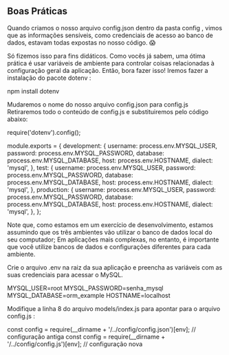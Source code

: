 ## Boas Práticas

Quando criamos o nosso arquivo config.json dentro da pasta config , vimos que as informações sensíveis, como credenciais de acesso ao banco de dados, estavam todas expostas no nosso código. 😱

Só fizemos isso para fins didáticos. Como vocês já sabem, uma ótima prática é usar variáveis de ambiente para controlar coisas relacionadas à configuração geral da aplicação. Então, bora fazer isso!
Iremos fazer a instalação do pacote dotenv :

  npm install dotenv

Mudaremos o nome do nosso arquivo config.json para config.js
Retiraremos todo o conteúdo de config.js e substituiremos pelo código abaixo:

require('dotenv').config();

module.exports = {
  development: {
    username: process.env.MYSQL_USER,
    password: process.env.MYSQL_PASSWORD,
    database: process.env.MYSQL_DATABASE,
    host: process.env.HOSTNAME,
    dialect: 'mysql',
  },
  test: {
    username: process.env.MYSQL_USER,
    password: process.env.MYSQL_PASSWORD,
    database: process.env.MYSQL_DATABASE,
    host: process.env.HOSTNAME,
    dialect: 'mysql',
  },
  production: {
    username: process.env.MYSQL_USER,
    password: process.env.MYSQL_PASSWORD,
    database: process.env.MYSQL_DATABASE,
    host: process.env.HOSTNAME,
    dialect: 'mysql',
  },
};

Note que, como estamos em um exercício de desenvolvimento, estamos assumindo que os três ambientes vão utilizar o banco de dados local do seu computador; Em aplicações mais complexas, no entanto, é importante que você utilize bancos de dados e configurações diferentes para cada ambiente.

Crie o arquivo .env na raiz da sua aplicação e preencha as variáveis com as suas credenciais para acessar o MySQL.

MYSQL_USER=root
MYSQL_PASSWORD=senha_mysql
MYSQL_DATABASE=orm_example
HOSTNAME=localhost

Modifique a linha 8 do arquivo models/index.js para apontar para o arquivo config.js :

const config = require(__dirname + '/../config/config.json')[env]; // configuração antiga
const config = require(__dirname + '/../config/config.js')[env];   // configuração nova
